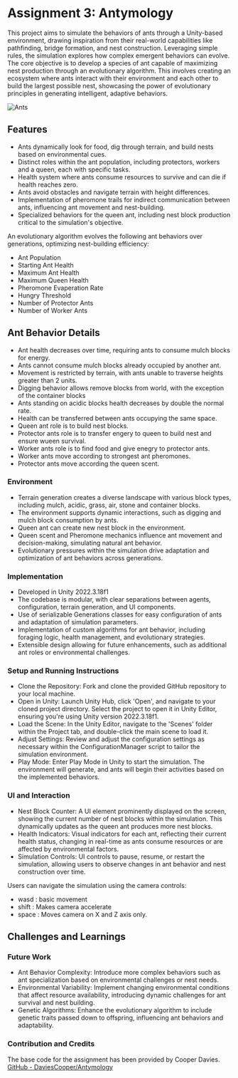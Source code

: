 # Assignment 3: Antymology

This project aims to simulate the behaviors of ants through a Unity-based environment, drawing inspiration from their real-world capabilities like pathfinding, bridge formation, and nest construction. Leveraging simple rules, the simulation explores how complex emergent behaviors can evolve. The core objective is to develop a species of ant capable of maximizing nest production through an evolutionary algorithm. This involves creating an ecosystem where ants interact with their environment and each other to build the largest possible nest, showcasing the power of evolutionary principles in generating intelligent, adaptive behaviors.

![Ants](Images/AntWorld.gif)

## Features
- Ants dynamically look for food, dig through terrain, and build nests based on environmental cues.
- Distinct roles within the ant population, including protectors, workers and a queen, each with specific tasks.
- Health system where ants consume resources to survive and can die if health reaches zero.
- Ants avoid obstacles and navigate terrain with height differences.
- Implementation of pheromone trails for indirect communication between ants, influencing ant movement and nest-building.
- Specialized behaviors for the queen ant, including nest block production critical to the simulation's objective.

An evolutionary algorithm evolves the following ant behaviors over generations, optimizing nest-building efficiency:
- Ant Population 
- Starting Ant Health
- Maximum Ant Health
- Maximum Queen Health
- Pheromone Evaperation Rate 
- Hungry Threshold
- Number of Protector Ants 
- Number of Worker Ants 

## Ant Behavior Details
- Ant health decreases over time, requiring ants to consume mulch blocks for energy.
- Ants cannot consume mulch blocks already occupied by another ant.
- Movement is restricted by terrain, with ants unable to traverse heights greater than 2 units.
- Digging behavior allows remove blocks from world, with the exception of the container blocks 
- Ants standing on acidic blocks health decreases by double the normal rate.
- Health can be transferred between ants occupying the same space.
- Queen ant role is to build nest blocks.
- Protector ants role is to transfer engery to queen to build nest and ensure wueen survival.
- Worker ants role is to find food and give enegry to protector ants.
- Worker ants move according to strongest ant pheromones.
- Protector ants move according the queen scent.

### Environment
- Terrain generation creates a diverse landscape with various block types, including mulch, acidic, grass, air, stone and container blocks.
- The environment supports dynamic interactions, such as digging and mulch block consumption by ants.
- Queen ant can create new nest block in the environment.
- Queen scent and Pheromone mechanics influence ant movement and decision-making, simulating natural ant behavior.
- Evolutionary pressures within the simulation drive adaptation and optimization of ant behaviors across generations.

### Implementation
- Developed in Unity 2022.3.18f1
- The codebase is modular, with clear separations between agents, configuration, terrain generation, and UI components.
- Use of serializable Generations classes for easy configuration of ants and adaptation of simulation parameters.
- Implementation of custom algorithms for ant behavior, including foraging logic, health management, and evolutionary strategies.
- Extensible design allowing for future enhancements, such as additional ant roles or environmental challenges.

### Setup and Running Instructions
- Clone the Repository: Fork and clone the provided GitHub repository to your local machine.
- Open in Unity: Launch Unity Hub, click 'Open', and navigate to your cloned project directory. Select the project to open it in Unity Editor, ensuring you're using Unity version 2022.3.18f1.
- Load the Scene: In the Unity Editor, navigate to the 'Scenes' folder within the Project tab, and double-click the main scene to load it.
- Adjust Settings: Review and adjust the configuration settings as necessary within the ConfigurationManager script to tailor the simulation environment.
- Play Mode: Enter Play Mode in Unity to start the simulation. The environment will generate, and ants will begin their activities based on the implemented behaviors.

### UI and Interaction
- Nest Block Counter: A UI element prominently displayed on the screen, showing the current number of nest blocks within the simulation. This dynamically updates as the queen ant produces more nest blocks.
- Health Indicators: Visual indicators for each ant, reflecting their current health status, changing in real-time as ants consume resources or are affected by environmental factors.
- Simulation Controls: UI controls to pause, resume, or restart the simulation, allowing users to observe changes in ant behavior and nest construction over time.

Users can navigate the simulation using the camera controls:
- wasd : basic movement
- shift : Makes camera accelerate
- space : Moves camera on X and Z axis only.  

## Challenges and Learnings

### Future Work
- Ant Behavior Complexity: Introduce more complex behaviors such as ant specialization based on environmental challenges or nest needs.
- Environmental Variability: Implement changing environmental conditions that affect resource availability, introducing dynamic challenges for ant survival and nest building.
- Genetic Algorithms: Enhance the evolutionary algorithm to include genetic traits passed down to offspring, influencing ant behaviors and adaptability.

### Contribution and Credits

The base code for the assignment has been provided by Cooper Davies.
[GitHub - DaviesCooper/Antymology](https://free3d.com/3d-model/ant-71866.html)